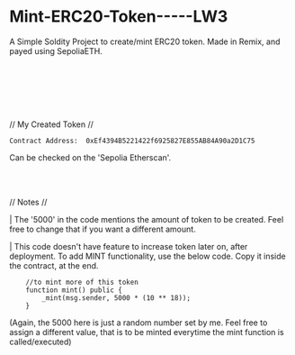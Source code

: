 # Mint-ERC20-Token-----LW3
A Simple Soldity Project to create/mint ERC20 token. Made in Remix, and payed using SepoliaETH.

 </br>
 </br>
  </br>
   </br>
    </br>


// My Created Token // 
```
Contract Address:  0xEf4394B5221422f6925827E855AB84A90a2D1C75
```
Can be checked on the 'Sepolia Etherscan'.


 </br>
  </br>


   
// Notes //
 </br>

|  The '5000' in the code mentions the amount of token to be created. Feel free to change that if you want a different amount.
 </br>

|  This code doesn't have feature to increase token later on, after deployment.
To add MINT functionality, use the below code. Copy it inside the contract, at the end.
```
    //to mint more of this token
    function mint() public {
        _mint(msg.sender, 5000 * (10 ** 18));
    }
```
    
(Again, the 5000 here is just a random number set by me. Feel free to assign a different value, that is to be minted everytime the mint function is called/executed)



